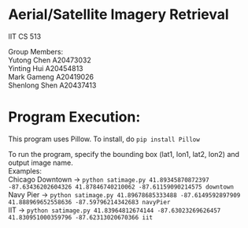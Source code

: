 # Aerial/Satellite Imagery Retrieval
IIT CS 513

Group Members:\
Yutong Chen A20473032\
Yinting Hui A20454813\
Mark Gameng A20419026\
Shenlong Shen A20437413

# Program Execution:
This program uses Pillow. To install, do `pip install Pillow`

To run the program, specify the bounding box (lat1, lon1, lat2, lon2) and output image name.\
Examples:\
Chicago Downtown -> `python satimage.py 41.89345870872397 -87.63436202604326 41.87846740210062 -87.61159090214575 downtown`\
Navy Pier -> `python satimage.py 41.89678685333488 -87.6149592897909 41.888969652558636 -87.59796214342683 navyPier`\
IIT -> `python satimage.py 41.83964812674144 -87.63023269626457 41.830951000359796 -87.62313020670366 iit`